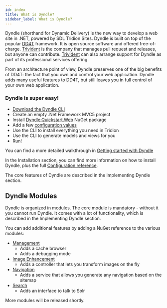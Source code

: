 ```yaml
---
id: index
title: What is Dyndle?
sidebar_label: What is Dyndle?
---
```


Dyndle (shorthand for Dynamic Delivery) is the new way to develop a web site in .NET, powered by SDL Tridion Sites. Dyndle is built on top of the popular [DD4T](https://dd4t.org/) framework. It is open source software and offered free-of-charge. [Trivident](https://trivident.com) is the company that manages pull request and releases, but anyone can contribute. [Trivident](https://trivident.com) can also arrange support for Dyndle as part of its professional services offering.

From an architecture point of view, Dyndle preserves one of the big benefits of DD4T: the fact that you own and control your web application. Dyndle adds many useful features to DD4T, but still leaves you in full control of your own web application.


### Dyndle is super easy!

- [Download the Dyndle CLI](/download)
- Create an empty .Net Framework MVC5 project
- Install [Dyndle.Quickstart.Web](https://www.nuget.org/packages/Dyndle.Quikstart.Web) NuGet package
- Add a few [configuration values](configuration)
- Use the CLI to install everything you need in Tridion
- Use the CLI to generate models and views for you
- Run!

You can find a more detailed walkthrough in [Getting started with Dyndle](getting-started)

In the Installation section, you can find more information on how to install Dyndle, plus the full [Configuration reference](configuration).

The core features of Dyndle are described in the Implementing Dyndle section.

## Dyndle Modules

Dyndle is organized in modules. The core module is mandatory - without it you cannot run Dyndle. It comes with a lot of functionality, which is described in the Implementing Dyndle section.

You can add additional features by adding a NuGet reference to the various modules:

- [Management](management)
  - Adds a cache browser
  - Adds a debugging mode
- [Image Enhancement](image-enhancement)
  - Adds a controller that lets you transform images on the fly
- [Navigation](navigation)
  - Adds a service that allows you generate any navigation based on the sitemap
- [Search](search)
  - Adds an interface to talk to Solr

More modules will be released shortly.

